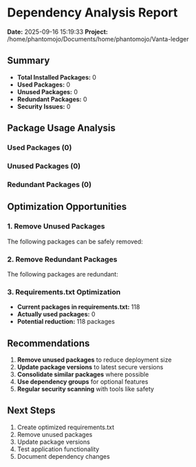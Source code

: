 
# Dependency Analysis Report

**Date:** 2025-09-16 15:19:33
**Project:** /home/phantomojo/Documents/home/phantomojo/Vanta-ledger

## Summary
- **Total Installed Packages:** 0
- **Used Packages:** 0
- **Unused Packages:** 0
- **Redundant Packages:** 0
- **Security Issues:** 0

## Package Usage Analysis

### Used Packages (0)

### Unused Packages (0)

### Redundant Packages (0)

## Optimization Opportunities

### 1. Remove Unused Packages
The following packages can be safely removed:

### 2. Remove Redundant Packages
The following packages are redundant:

### 3. Requirements.txt Optimization
- **Current packages in requirements.txt:** 118
- **Actually used packages:** 0
- **Potential reduction:** 118 packages

## Recommendations

1. **Remove unused packages** to reduce deployment size
2. **Update package versions** to latest secure versions
3. **Consolidate similar packages** where possible
4. **Use dependency groups** for optional features
5. **Regular security scanning** with tools like safety

## Next Steps

1. Create optimized requirements.txt
2. Remove unused packages
3. Update package versions
4. Test application functionality
5. Document dependency changes
